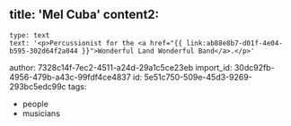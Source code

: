 title: 'Mel Cuba'
content2:
  -
    type: text
    text: '<p>Percussionist for the <a href="{{ link:ab88e8b7-d01f-4e04-b595-302d64f2a044 }}">Wonderful Land Wonderful Band</a>.</p>'
author: 7328c14f-7ec2-4511-a24d-29a1c5ce23eb
import_id: 30dc92fb-4956-479b-a43c-99fdf4ce4837
id: 5e51c750-509e-45d3-9269-293bc5edc99c
tags:
  - people
  - musicians
